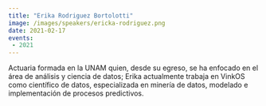 ```yaml
---
title: "Erika Rodriguez Bortolotti"
image: /images/speakers/ericka-rodriguez.png
date: 2021-02-17
events:
 - 2021
---
```


Actuaria formada en la UNAM quien, desde su egreso, se ha enfocado en el área de análisis y ciencia de datos; Erika actualmente trabaja en VinkOS como científico de datos, especializada en minería de datos, modelado e implementación de procesos predictivos.
